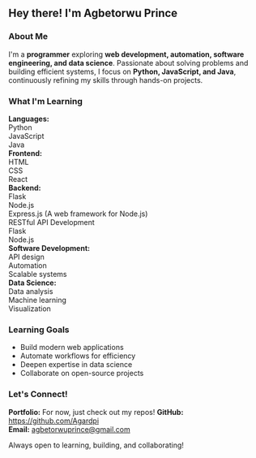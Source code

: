 ## Hey there! I'm Agbetorwu Prince  
  
### About Me  
I'm a **programmer** exploring **web development, automation, software engineering, and data science**. Passionate about solving problems and building efficient systems, I focus on **Python, JavaScript, and Java**, continuously refining my skills through hands-on projects.  
  
### What I'm Learning  
**Languages:**  
Python  
JavaScript  
Java  
**Frontend:**  
HTML  
CSS  
React  
**Backend:**  
Flask  
Node.js  
Express.js (A web framework for Node.js)  
RESTful API Development  
Flask  
Node.js  
**Software Development:**  
API design  
Automation  
Scalable systems  
**Data Science:**  
Data analysis  
Machine learning  
Visualization  
  
### Learning Goals  
- Build modern web applications  
- Automate workflows for efficiency  
- Deepen expertise in data science  
- Collaborate on open-source projects  
  
### Let's Connect!  
**Portfolio:** For now, just check out my repos! 
**GitHub:** https://github.com/Agardpi  
**Email:** agbetorwuprince@gmail.com  
  
Always open to learning, building, and collaborating!


